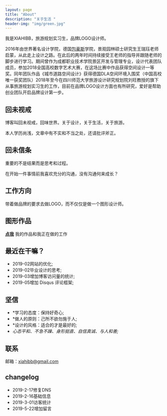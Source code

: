 ```yaml
---
layout: page
title: "About"
description: "关于生活 " 
header-img: "img/green.jpg"
---
```


我是XIAHIBB，旅游规划实习生，品牌LOGO设计师。

2016年由世界著名设计学院，德国[包豪斯](https://dwz.cn/AXyo8pVi)学院，景观园林硕士研究生王瑞珏老师启蒙，从此走上设计之路。在此后的两年时间持续接受王老师的指导并跟随老师的脚步进行学习。期间曾作为成都职业技术学院景区开发与管理专业，设计代表团队成员，参加2018全国高校数字艺术大赛，在这场比赛中作品获得空间设计一等奖。同年团队作品《城市道路空间设计》获得德国DLA空间环境入围奖（中国高校唯一获奖团队）2018年至今在四川师范大学旅游设计研究规划院刘旺教授的旗下从事旅游规划实习生的工作，目前在品牌LOGO设计方面也有所研究，爱好是帮助创业团队开启品牌设计第一步。

## 回未视戒

博客叫回未视戒，回味世界。关于设计，关于生活，关于旅游。

本人学历尚浅，文章中有不实和不当之处，还请批评斧正。

## 回未信条

重要的不是结果而是思考和过程。

在开始一件事情前我喜欢充分的沟通，没有沟通何来成长？

## 工作方向

带着做品牌的要求去做LOGO，而不仅仅是做一个图形设计师。

## 图形作品

**[点我](https://huiweishijie.com/milestone/)**
我的作品和我正在做的工作


## 最近在干嘛？

- 2019-02网站的优化;
- 2019-02毕业设计的思考;
- 2019-03增加博客访问量的统计;
- 2019-05增加 Disqus 评论框架;


## 坚信

- *学习的态度：保持好奇心;
- *做人的原则：己所不欲勿施于人;
- *设计的风格：适合的才是最好的;
- *心态平和、不急不躁、身形挺直、自信真诚、与人和善;*

## 联系

邮箱：xiahibb@gmail.com


## changelog

- 2019-2-17修复DNS
- 2019-2-16基础信息
- 2019-3-01访客统计
- 2019-5-22增加留言







